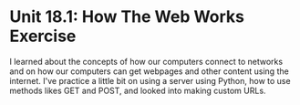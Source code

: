 # Unit 18.1: How The Web Works Exercise

I learned about the concepts of how our computers connect to networks and on how our computers can get webpages and other content using the internet. I've practice a little bit on using a server using Python, how to use methods likes GET and POST, and looked into making custom URLs.